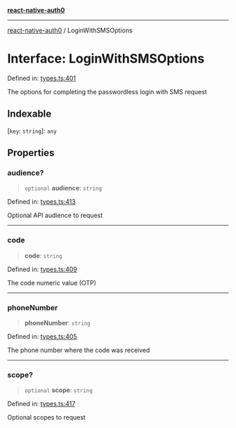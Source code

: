[**react-native-auth0**](../README.md)

---

[react-native-auth0](../globals.md) / LoginWithSMSOptions

# Interface: LoginWithSMSOptions

Defined in: [types.ts:401](https://github.com/auth0/react-native-auth0/blob/64b3136e2ba68da80f979438fc7bc3abab9becdd/src/types.ts#L401)

The options for completing the passwordless login with SMS request

## Indexable

\[`key`: `string`\]: `any`

## Properties

### audience?

> `optional` **audience**: `string`

Defined in: [types.ts:413](https://github.com/auth0/react-native-auth0/blob/64b3136e2ba68da80f979438fc7bc3abab9becdd/src/types.ts#L413)

Optional API audience to request

---

### code

> **code**: `string`

Defined in: [types.ts:409](https://github.com/auth0/react-native-auth0/blob/64b3136e2ba68da80f979438fc7bc3abab9becdd/src/types.ts#L409)

The code numeric value (OTP)

---

### phoneNumber

> **phoneNumber**: `string`

Defined in: [types.ts:405](https://github.com/auth0/react-native-auth0/blob/64b3136e2ba68da80f979438fc7bc3abab9becdd/src/types.ts#L405)

The phone number where the code was received

---

### scope?

> `optional` **scope**: `string`

Defined in: [types.ts:417](https://github.com/auth0/react-native-auth0/blob/64b3136e2ba68da80f979438fc7bc3abab9becdd/src/types.ts#L417)

Optional scopes to request
